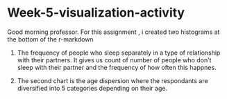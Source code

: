 # Week-5-visualization-activity

Good morning professor. For this assignment , i created two histograms at the bottom of the r-markdown

1) The frequency of people who sleep separately in a type of relationship with their partners.
It gives us count of number of people who don't sleep with their partner and the frequency of how often this happnes.

2) The second chart is the age dispersion where the respondants are diversified into 5 categories depending on their age.
